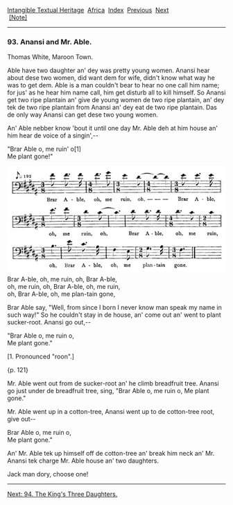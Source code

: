 [Intangible Textual Heritage](../../index)  [Africa](../index) 
[Index](index)  [Previous](jas092)  [Next](jas094)   
 [\[Note\]](jas0923n)

------------------------------------------------------------------------

### 93. Anansi and Mr. Able.

Thomas White, Maroon Town.

Able have two daughter an' dey was pretty young women. Anansi hear about
dese two women, did want dem for wife, didn't know what way he was to
get dem. Able is a man couldn't bear to hear no one call him name; for
jus' as he hear him name call, him get disturb all to kill himself. So
Anansi get two ripe plantain an' give de young women de two ripe
plantain, an' dey tek de two ripe plantain from Anansi an' dey eat de
two ripe plantain. Das de only way Anansi can get dese two young women.

An' Able nebber know 'bout it until one day Mr. Able deh at him house
an' him hear de voice of a singin',--

"Brar Able o, me ruin' o\[1\]  
Me plant gone!"

<span id="12000.jpg">![](img/12000.jpg)</span>  
Brar A-ble, oh, me ruin, oh, Brar A-ble,  
oh, me ruin, oh, Brar A-ble, oh, me ruin,  
oh, Brar A-ble, oh, me plan-tain gone,

Brar Able say, "Well, from since I born I never know man speak my name
in such way!" So he couldn't stay in de house, an' come out an' went to
plant sucker-root. Anansi go out,--

"Brar Able o, me ruin o,  
Me plant gone."

\[1. Pronounced "roon".\]

{p. 121}

Mr. Able went out from de sucker-root an' he climb breadfruit tree.
Anansi go just under de breadfruit tree, sing, "Brar Able o, me ruin o,
Me plant gone."

Mr. Able went up in a cotton-tree, Anansi went up to de cotton-tree
root, give out--

Brar Able o, me ruin o,  
Me plant gone."

An' Mr. Able tek up himself off de cotton-tree an' break him neck an'
Mr. Anansi tek charge Mr. Able house an' two daughters.

Jack man dory, choose one!

------------------------------------------------------------------------

[Next: 94. The King's Three Daughters.](jas094)

